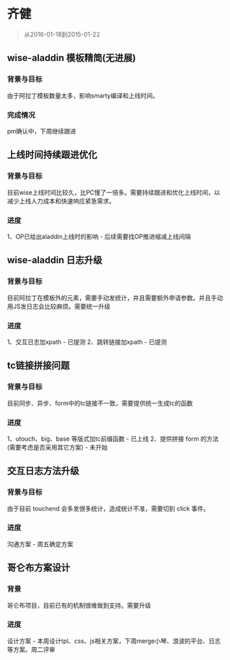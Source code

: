 # 齐健

> 从2016-01-18到2015-01-22

## wise-aladdin 模板精简(无进展)

### 背景与目标

由于阿拉丁模板数量太多，影响smarty编译和上线时间。

### 完成情况

pm确认中，下周继续跟进


## 上线时间持续跟进优化

### 背景与目标

目前wise上线时间比较久，比PC慢了一倍多。需要持续跟进和优化上线时间，以减少上线人力成本和快速响应紧急需求。

### 进度

1、OP已给出aladdin上线时的影响 - 后续需要找OP推进缩减上线间隔


## wise-aladdin 日志升级

### 背景与目标

目前阿拉丁在模板外的元素，需要手动发统计，并且需要额外申请参数。并且手动用JS发日志会比较麻烦。需要统一升级

### 进度

1、交互日志加xpath - 已提测
2、跳转链接加xpath - 已提测

## tc链接拼接问题

### 背景与目标

目前同步、异步、form中的tc链接不一致，需要提供统一生成tc的函数

### 进度

1、utouch、big、base 等版式加tc前缀函数 - 已上线
2、提供拼接 form 的方法(需要考虑是否采用其它方案) - 未开始


## 交互日志方法升级

### 背景与目标

由于目前 touchend 会多发很多统计，造成统计不准，需要切到 click 事件。

### 进度

沟通方案 - 周五确定方案

## 哥仑布方案设计

### 背景

哥仑布项目，目前已有的机制很难做到支持。需要升级

### 进度

设计方案 - 本周设计tpl、css、js相关方案，下周merge小琴、浪波的平台、日志等方案。周二评审
